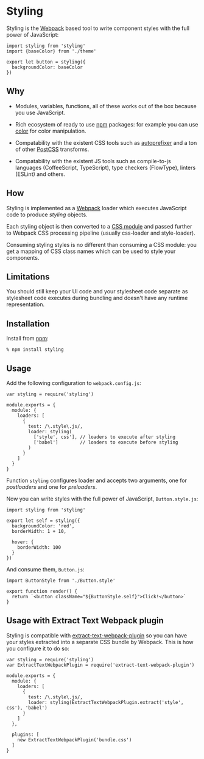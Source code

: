 Styling
=======

Styling is the [Webpack][] based tool to write component styles with the full
power of JavaScript:

    import styling from 'styling'
    import {baseColor} from './theme'

    export let button = styling({
      backgroundColor: baseColor
    })

Why
---

* Modules, variables, functions, all of these works out of the box because you
  use JavaScript.

* Rich ecosystem of ready to use [npm][] packages: for example you can use
  [color][] for color manipulation.

* Compatability with the existent CSS tools such as [autoprefixer][] and a ton
  of other [PostCSS][] transforms.

* Compatability with the existent JS tools such as compile-to-js languages
  (CoffeeScript, TypeScript), type checkers (FlowType), linters (ESLint) and
  others.

How
---

Styling is implemented as a [Webpack][] loader which executes JavaScript code to
produce *styling* objects.

Each styling object is then converted to a [CSS module][] and passed further to
Webpack CSS processing pipeline (usually css-loader and style-loader).

Consuming styling styles is no different than consuming a CSS module: you get a
mapping of CSS class names which can be used to style your components.

Limitations
-----------

You should still keep your UI code and your stylesheet code separate as
stylesheet code executes during bundling and doesn't have any runtime
representation.

Installation
------------

Install from [npm][]:

    % npm install styling

Usage
-----

Add the following configuration to `webpack.config.js`:

    var styling = require('styling')

    module.exports = {
      module: {
        loaders: [
          {
            test: /\.style\.js/,
            loader: styling(
              ['style', css'], // loaders to execute after styling
              ['babel']        // loaders to execute before styling
            )
          }
        ]
      }
    }

Function `styling` configures loader and accepts two arguments, one for
*postloaders* and one for *preloaders*.

Now you can write styles with the full power of JavaScript, `Button.style.js`:

    import styling from 'styling'

    export let self = styling({
      backgroundColor: 'red',
      borderWidth: 1 + 10,

      hover: {
        borderWidth: 100
      }
    })

And consume them, `Button.js`:

    import ButtonStyle from './Button.style'

    export function render() {
      return `<button className="${ButtonStyle.self}">Click!</button>`
    }

Usage with Extract Text Webpack plugin
--------------------------------------

Styling is compatible with [extract-text-webpack-plugin][] so you can have your
styles extracted into a separate CSS bundle by Webpack. This is how you
configure it to do so:

    var styling = require('styling')
    var ExtractTextWebpackPlugin = require('extract-text-webpack-plugin')

    module.exports = {
      module: {
        loaders: [
          {
            test: /\.style\.js/,
            loader: styling(ExtractTextWebpackPlugin.extract('style', css'), 'babel')
          }
        ]
      },

      plugins: [
        new ExtractTextWebpackPlugin('bundle.css')
      ]
    }

[npm]: http://npmjs.org
[Webpack]: http://webpack.github.io/
[extract-text-webpack-plugin]: https://github.com/webpack/extract-text-webpack-plugin
[color]: https://www.npmjs.com/package/color
[CSS module]: https://github.com/css-modules/css-modules
[autoprefixer]: https://github.com/postcss/autoprefixer
[PostCSS]: http://postcss.parts/
